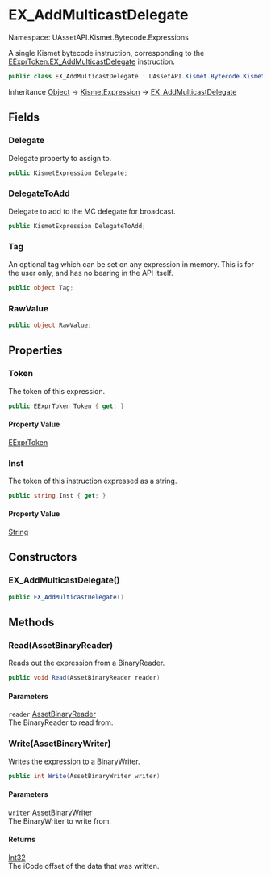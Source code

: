 # EX_AddMulticastDelegate

Namespace: UAssetAPI.Kismet.Bytecode.Expressions

A single Kismet bytecode instruction, corresponding to the [EExprToken.EX_AddMulticastDelegate](./uassetapi.kismet.bytecode.eexprtoken.md#ex_addmulticastdelegate) instruction.

```csharp
public class EX_AddMulticastDelegate : UAssetAPI.Kismet.Bytecode.KismetExpression
```

Inheritance [Object](https://docs.microsoft.com/en-us/dotnet/api/system.object) → [KismetExpression](./uassetapi.kismet.bytecode.kismetexpression.md) → [EX_AddMulticastDelegate](./uassetapi.kismet.bytecode.expressions.ex_addmulticastdelegate.md)

## Fields

### **Delegate**

Delegate property to assign to.

```csharp
public KismetExpression Delegate;
```

### **DelegateToAdd**

Delegate to add to the MC delegate for broadcast.

```csharp
public KismetExpression DelegateToAdd;
```

### **Tag**

An optional tag which can be set on any expression in memory. This is for the user only, and has no bearing in the API itself.

```csharp
public object Tag;
```

### **RawValue**

```csharp
public object RawValue;
```

## Properties

### **Token**

The token of this expression.

```csharp
public EExprToken Token { get; }
```

#### Property Value

[EExprToken](./uassetapi.kismet.bytecode.eexprtoken.md)<br>

### **Inst**

The token of this instruction expressed as a string.

```csharp
public string Inst { get; }
```

#### Property Value

[String](https://docs.microsoft.com/en-us/dotnet/api/system.string)<br>

## Constructors

### **EX_AddMulticastDelegate()**

```csharp
public EX_AddMulticastDelegate()
```

## Methods

### **Read(AssetBinaryReader)**

Reads out the expression from a BinaryReader.

```csharp
public void Read(AssetBinaryReader reader)
```

#### Parameters

`reader` [AssetBinaryReader](./uassetapi.assetbinaryreader.md)<br>
The BinaryReader to read from.

### **Write(AssetBinaryWriter)**

Writes the expression to a BinaryWriter.

```csharp
public int Write(AssetBinaryWriter writer)
```

#### Parameters

`writer` [AssetBinaryWriter](./uassetapi.assetbinarywriter.md)<br>
The BinaryWriter to write from.

#### Returns

[Int32](https://docs.microsoft.com/en-us/dotnet/api/system.int32)<br>
The iCode offset of the data that was written.

